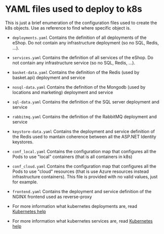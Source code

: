 # YAML files used to deploy to k8s

This is just a brief enumeration of the configuration files used to create the k8s objects. Use as reference to find where specific object is.

- `deployments.yaml` Contains the definition of all deployments of the eShop. Do not contain any infrastructure deployment (so no SQL, Redis, ...).
- `services.yaml` Contains the definition of all services of the eShop. Do not contain any infrastructure service (so no SQL, Redis, ...).
- `basket-data.yaml` Contains the definition of the Redis (used by basket.api) deployment and service
- `nosql-data.yaml` Contains the definition of the Mongodb (used by locations and marketing) deployment and service
- `sql-data.yaml` Contains the definition of the SQL server deployment and service
- `rabbitmq.yaml` Contains the definition of the RabbitMQ deployment and service
- `keystore-data.yaml` Contains the deployment and service definition of the Redis used to mantain coherence between all the ASP.NET Identity keystores. 
- `conf_local.yaml` Contains the configuration map that configures all the Pods to use "local" containers (that is all containers in k8s)
- `conf_cloud.yaml` Contains the configuration map that configures all the Pods to use "cloud" resources (that is use Azure resources instead infrastructure containers). This file is provided with no valid values, just for example.
- `frontend.yaml` Contains the deployment and service definition of the NGINX frontend used as reverse-proxy

- For more information what kubernetes deployments are, read [Kubernetes help](https://kubernetes.io/docs/concepts/workloads/controllers/deployment/)
- For more information what kubernetes services are, read [Kubernetes help](https://kubernetes.io/docs/concepts/services-networking/service/)
